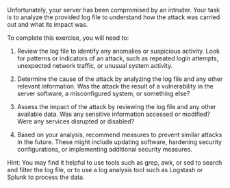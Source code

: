 Unfortunately, your server has been compromised by an intruder. Your task is to analyze the provided log file to understand how the attack was carried out and what its impact was.

To complete this exercise, you will need to:

1.  Review the log file to identify any anomalies or suspicious activity. Look for patterns or indicators of an attack, such as repeated login attempts, unexpected network traffic, or unusual system activity.

2.  Determine the cause of the attack by analyzing the log file and any other relevant information. Was the attack the result of a vulnerability in the server software, a misconfigured system, or something else?

3.  Assess the impact of the attack by reviewing the log file and any other available data. Was any sensitive information accessed or modified? Were any services disrupted or disabled?

4.  Based on your analysis, recommend measures to prevent similar attacks in the future. These might include updating software, hardening security configurations, or implementing additional security measures.

Hint: You may find it helpful to use tools such as grep, awk, or sed to search and filter the log file, or to use a log analysis tool such as Logstash or Splunk to process the data.